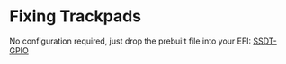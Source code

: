 # Fixing Trackpads

No configuration required, just drop the prebuilt file into your EFI: [SSDT-GPIO](https://github.com/khronokernel/Getting-Started-With-ACPI/blob/master/extra-files/SSDT-GPIO.aml)
